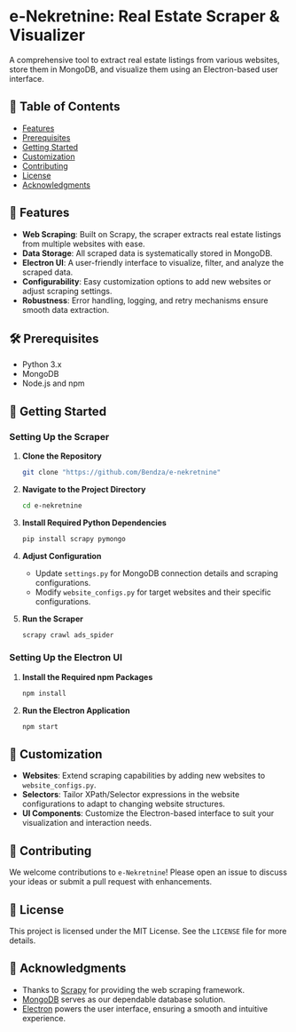 # e-Nekretnine: Real Estate Scraper & Visualizer

A comprehensive tool to extract real estate listings from various websites, store them in MongoDB, and visualize them using an Electron-based user interface.

## 📖 Table of Contents

- [Features](#features)
- [Prerequisites](#prerequisites)
- [Getting Started](#getting-started)
- [Customization](#customization)
- [Contributing](#contributing)
- [License](#license)
- [Acknowledgments](#acknowledgments)

## 🌟 Features

- **Web Scraping**: Built on Scrapy, the scraper extracts real estate listings from multiple websites with ease.
- **Data Storage**: All scraped data is systematically stored in MongoDB.
- **Electron UI**: A user-friendly interface to visualize, filter, and analyze the scraped data.
- **Configurability**: Easy customization options to add new websites or adjust scraping settings.
- **Robustness**: Error handling, logging, and retry mechanisms ensure smooth data extraction.

## 🛠 Prerequisites

- Python 3.x
- MongoDB
- Node.js and npm

## 🚀 Getting Started

### Setting Up the Scraper

1. **Clone the Repository**
    ```bash
    git clone "https://github.com/Bendza/e-nekretnine"
    ```

2. **Navigate to the Project Directory**
    ```bash
    cd e-nekretnine
    ```

3. **Install Required Python Dependencies**
    ```bash
    pip install scrapy pymongo
    ```

4. **Adjust Configuration**
    - Update `settings.py` for MongoDB connection details and scraping configurations.
    - Modify `website_configs.py` for target websites and their specific configurations.

5. **Run the Scraper**
    ```bash
    scrapy crawl ads_spider
    ```

### Setting Up the Electron UI

1. **Install the Required npm Packages**
    ```bash
    npm install
    ```

2. **Run the Electron Application**
    ```bash
    npm start
    ```

## 🔧 Customization

- **Websites**: Extend scraping capabilities by adding new websites to `website_configs.py`.
- **Selectors**: Tailor XPath/Selector expressions in the website configurations to adapt to changing website structures.
- **UI Components**: Customize the Electron-based interface to suit your visualization and interaction needs.

## 👥 Contributing

We welcome contributions to `e-Nekretnine`! Please open an issue to discuss your ideas or submit a pull request with enhancements.

## 📜 License

This project is licensed under the MIT License. See the `LICENSE` file for more details.

## 🙌 Acknowledgments

- Thanks to [Scrapy](https://scrapy.org/) for providing the web scraping framework.
- [MongoDB](https://www.mongodb.com/) serves as our dependable database solution.
- [Electron](https://www.electronjs.org/) powers the user interface, ensuring a smooth and intuitive experience.

